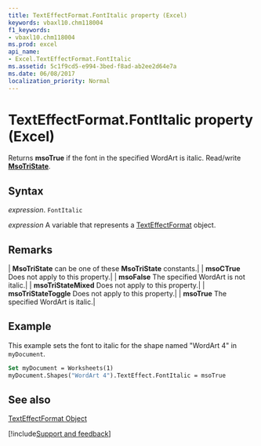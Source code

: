 ```yaml
---
title: TextEffectFormat.FontItalic property (Excel)
keywords: vbaxl10.chm118004
f1_keywords:
- vbaxl10.chm118004
ms.prod: excel
api_name:
- Excel.TextEffectFormat.FontItalic
ms.assetid: 5c1f9cd5-e994-3bed-f8ad-ab2ee2d64e7a
ms.date: 06/08/2017
localization_priority: Normal
---
```



# TextEffectFormat.FontItalic property (Excel)

Returns  **msoTrue** if the font in the specified WordArt is italic. Read/write **[MsoTriState](Office.MsoTriState.md)**.


## Syntax

_expression_. `FontItalic`

_expression_ A variable that represents a [TextEffectFormat](./Excel.TextEffectFormat.md) object.


## Remarks





| **MsoTriState** can be one of these **MsoTriState** constants.|
| **msoCTrue** Does not apply to this property.|
| **msoFalse** The specified WordArt is not italic.|
| **msoTriStateMixed** Does not apply to this property.|
| **msoTriStateToggle** Does not apply to this property.|
| **msoTrue** The specified WordArt is italic.|

## Example

This example sets the font to italic for the shape named "WordArt 4" in  `myDocument`.


```vb
Set myDocument = Worksheets(1) 
myDocument.Shapes("WordArt 4").TextEffect.FontItalic = msoTrue
```


## See also


[TextEffectFormat Object](Excel.TextEffectFormat.md)

[!include[Support and feedback](~/includes/feedback-boilerplate.md)]